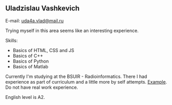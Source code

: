 ## Uladzislau Vashkevich

E-mail: <uda4a.vlad@mail.ru>

Trying myself in this area seems like an interesting experience.

Skills:
- Basics of HTML, CSS and JS
- Basics of C++
- Basics of Python
- Basics of Matlab

Currently I'm studying at the BSUIR - Radioinformatics. There I had experience as part of curriculum and a little more by self attempts. 
[Example](https://vladiolus.github.io/singolo/).
Do not have real work experience.

English level is A2.
